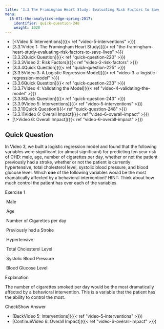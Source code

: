 ```yaml
---
title: '3.3 The Framingham Heart Study: Evaluating Risk Factors to Save Lives '
menu:
  15-071-the-analytics-edge-spring-2017:
    identifier: quick-question-248
    weight: 1020
---
```

*   [<Video 5: Interventions]({{< ref "video-5-interventions" >}})
*   [3.3.1Video 1: The Framingham Heart Study]({{< ref "the-framingham-heart-study-evaluating-risk-factors-to-save-lives" >}})
*   [3.3.2Quick Question]({{< ref "quick-question-220" >}})
*   [3.3.3Video 2: Risk Factors]({{< ref "video-2-risk-factors" >}})
*   [3.3.4Quick Question]({{< ref "quick-question-225" >}})
*   [3.3.5Video 3: A Logistic Regression Model]({{< ref "video-3-a-logistic-regression-model" >}})
*   [3.3.6Quick Question]({{< ref "quick-question-233" >}})
*   [3.3.7Video 4: Validating the Model]({{< ref "video-4-validating-the-model" >}})
*   [3.3.8Quick Question]({{< ref "quick-question-243" >}})
*   [3.3.9Video 5: Interventions]({{< ref "video-5-interventions" >}})
*   [3.3.10Quick Question]({{< ref "quick-question-248" >}})
*   [3.3.11Video 6: Overall Impact]({{< ref "video-6-overall-impact" >}})
*   [\\>Video 6: Overall Impact]({{< ref "video-6-overall-impact" >}})

Quick Question
--------------

In Video 3, we built a logistic regression model and found that the following variables were significant (or almost significant) for predicting ten year risk of CHD: male, age, number of cigarettes per day, whether or not the patient previously had a stroke, whether or not the patient is currently hypertensive, total cholesterol level, systolic blood pressure, and blood glucose level. Which **one** of the following variables would be the most dramatically affected by a behavioral intervention? HINT: Think about how much control the patient has over each of the variables.

Exercise 1

&nbsp;Male&nbsp;

&nbsp;Age&nbsp;

&nbsp;Number of Cigarettes per day&nbsp;

&nbsp;Previously had a Stroke&nbsp;

&nbsp;Hypertensive&nbsp;

&nbsp;Total Cholesterol Level&nbsp;

&nbsp;Systolic Blood Pressure&nbsp;

&nbsp;Blood Glucose Level&nbsp;

Explanation

The number of cigarettes smoked per day would be the most dramatically affected by a behavioral intervention. This is a variable that the patient has the ability to control the most.

CheckShow Answer

*   [BackVideo 5: Interventions]({{< ref "video-5-interventions" >}})
*   [ContinueVideo 6: Overall Impact]({{< ref "video-6-overall-impact" >}})